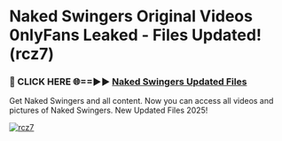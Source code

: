 # Naked Swingers Original Videos 0nlyFans Leaked - Files Updated! (rcz7)

<h3>🔴 CLICK HERE 🌐==►► <a href="https://tinyurl.com/yckcrads" rel="nofollow">Naked Swingers Updated Files</a></h3>

Get Naked Swingers and all content. Now you can access all videos and pictures of Naked Swingers. New Updated Files 2025!

[![rcz7](https://i.imgur.com/hpKpOFt.gif)](https://tinyurl.com/yckcrads)
